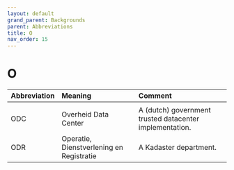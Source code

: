 ```yaml
---
layout: default
grand_parent: Backgrounds
parent: Abbreviations
title: O
nav_order: 15
---
```


# O

|Abbreviation|Meaning|Comment|
|:---|:---|:---|
| | | |
|ODC | Overheid Data Center | A (dutch) government trusted datacenter implementation. | 
|ODR | Operatie, Dienstverlening en Registratie | A Kadaster department. |
